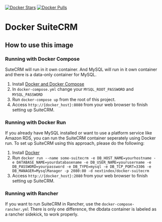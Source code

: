 [![Docker Stars](https://img.shields.io/docker/stars/nextindex/docker-suitecrm.svg?style=flat-square)](https://hub.docker.com/r/nextindex/docker-suitecrm/)
[![Docker Pulls](https://img.shields.io/docker/pulls/nextindex/docker-suitecrm.svg?style=flat-square)](https://hub.docker.com/r/nextindex/docker-suitecrm/)


# Docker SuiteCRM

## How to use this image

### Running with Docker Compose

SuteCRM will run in it own container. And MySQL will run in it own container and there is a data-only container for MySQL.

1. Install [Docker and Docker Compose](https://docs.docker.com/compose/install/)
2. In `docker-compose.yml` change your `MYSQL_ROOT_PASSWORD` and `MYSQL_PASSWORD`
3. Run `docker-compose up` from the root of this project.
4. Access `http://{docker_host}:8080` from your web browser to finish setting up SuiteCRM.

### Running with Docker Run

If you already have MySQL installed or want to use a platform service like Amazon RDS, you can run the SuiteCRM container seperately using Docker run. To set up SuiteCRM using this approach, please do the following:

1. Install [Docker](http://docs.docker.com/installation/)
2. Run `docker run --name some-suitecrm -e DB_HOST_NAME=yourhostname -e DATABASE_NAME=yourdatabasename -e DB_USER_NAME=yourusername -e DB_PASSWORD=yourpassword -e DB_TYPE=mysql -e DB_TCP_PORT=3306 -e DB_MANAGER=MysqlManager -p 2080:80 -d nextindex/docker-suitecrm`
3. Access `http://{docker_host}:2080` from your web browser to finish setting up SuiteCRM.

### Running with Rancher

If you want to run SuiteCRM in Rancher, use the `docker-compose-rancher.yml`
There is only one difference, the dbdata container is labeled as a rancher sidekick, to work properly.
